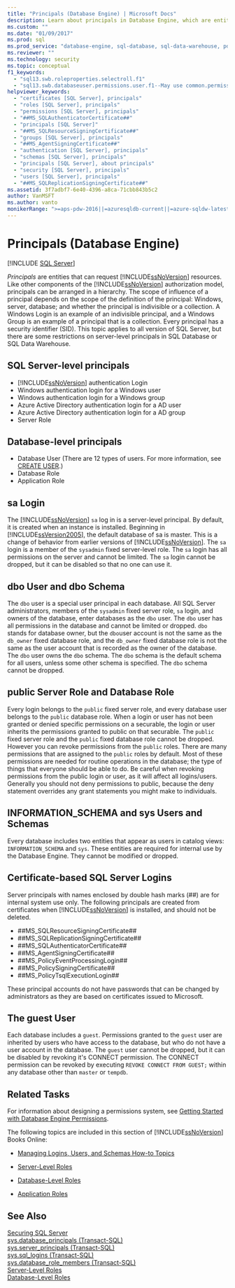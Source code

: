 ```yaml
---
title: "Principals (Database Engine) | Microsoft Docs"
description: Learn about principals in Database Engine, which are entities that can request SQL Server resources. There are SQL Server-level and database-level principals.
ms.custom: ""
ms.date: "01/09/2017"
ms.prod: sql
ms.prod_service: "database-engine, sql-database, sql-data-warehouse, pdw"
ms.reviewer: ""
ms.technology: security
ms.topic: conceptual
f1_keywords: 
  - "sql13.swb.roleproperties.selectroll.f1"
  - "sql13.swb.databaseuser.permissions.user.f1--May use common.permissions"
helpviewer_keywords: 
  - "certificates [SQL Server], principals"
  - "roles [SQL Server], principals"
  - "permissions [SQL Server], principals"
  - "##MS_SQLAuthenticatorCertificate##"
  - "principals [SQL Server]"
  - "##MS_SQLResourceSigningCertificate##"
  - "groups [SQL Server], principals"
  - "##MS_AgentSigningCertificate##"
  - "authentication [SQL Server], principals"
  - "schemas [SQL Server], principals"
  - "principals [SQL Server], about principals"
  - "security [SQL Server], principals"
  - "users [SQL Server], principals"
  - "##MS_SQLReplicationSigningCertificate##"
ms.assetid: 3f7adbf7-6e40-4396-a8ca-71cbb843b5c2
author: VanMSFT
ms.author: vanto
monikerRange: ">=aps-pdw-2016||=azuresqldb-current||=azure-sqldw-latest||>=sql-server-2016||=sqlallproducts-allversions||>=sql-server-linux-2017||=azuresqldb-mi-current"
---
```

# Principals (Database Engine)
[!INCLUDE [SQL Server](../../../includes/applies-to-version/sql-asdb-asdbmi-asdw-pdw.md)]

  *Principals* are entities that can request [!INCLUDE[ssNoVersion](../../../includes/ssnoversion-md.md)] resources. Like other components of the [!INCLUDE[ssNoVersion](../../../includes/ssnoversion-md.md)] authorization model, principals can be arranged in a hierarchy. The scope of influence of a principal depends on the scope of the definition of the principal: Windows, server, database; and whether the principal is indivisible or a collection. A Windows Login is an example of an indivisible principal, and a Windows Group is an example of a principal that is a collection. Every principal has a security identifier (SID). This topic applies to all version of SQL Server, but there are some restrictions on server-level principals in SQL Database or SQL Data Warehouse. 
  
## SQL Server-level principals  
  
- [!INCLUDE[ssNoVersion](../../../includes/ssnoversion-md.md)] authentication Login   
- Windows authentication login for a Windows user  
- Windows authentication login for a Windows group   
- Azure Active Directory authentication login for a AD user
- Azure Active Directory authentication login for a AD group
- Server Role  
  
## Database-level principals
  
- Database User (There are 12 types of users. For more information, see [CREATE USER](../../../t-sql/statements/create-user-transact-sql.md).)
- Database Role
- Application Role
  
## sa Login  
 The [!INCLUDE[ssNoVersion](../../../includes/ssnoversion-md.md)] `sa` log in is a server-level principal. By default, it is created when an instance is installed. Beginning in [!INCLUDE[ssVersion2005](../../../includes/ssversion2005-md.md)], the default database of sa is master. This is a change of behavior from earlier versions of [!INCLUDE[ssNoVersion](../../../includes/ssnoversion-md.md)]. The `sa` login is a member of the `sysadmin` fixed server-level role. The `sa` login has all permissions on the server and cannot be limited. The `sa` login cannot be dropped, but it can be disabled so that no one can use it.

## dbo User and dbo Schema

The `dbo` user is a special user principal in each database. All SQL Server administrators, members of the `sysadmin` fixed server role, `sa` login, and owners of the database, enter databases as the `dbo` user. The `dbo` user has all permissions in the database and cannot be limited or dropped. `dbo` stands for database owner, but the `dbo`user account is not the same as the `db_owner` fixed database role, and the `db_owner` fixed database role is not the same as the user account that is recorded as the owner of the database.     
The `dbo` user owns the `dbo` schema. The `dbo` schema is the default schema for all users, unless some other schema is specified.  The `dbo` schema cannot be dropped.
  
## public Server Role and Database Role  
Every login belongs to the `public` fixed server role, and every database user belongs to the `public` database role. When a login or user has not been granted or denied specific permissions on a securable, the login or user inherits the permissions granted to public on that securable. The `public` fixed server role and the `public` fixed database role cannot be dropped. However you can revoke permissions from the `public` roles. There are many permissions that are assigned to the `public` roles by default. Most of these permissions are needed for routine operations in the database; the type of things that everyone should be able to do. Be careful when revoking permissions from the public login or user, as it will affect all logins/users. Generally you should not deny permissions to public, because the deny statement overrides any grant statements you might make to individuals. 
  
## INFORMATION_SCHEMA and sys Users and Schemas 
 Every database includes two entities that appear as users in catalog views: `INFORMATION_SCHEMA` and `sys`. These entities are required for internal use by the Database Engine. They cannot be modified or dropped.  
  
## Certificate-based SQL Server Logins  
 Server principals with names enclosed by double hash marks (##) are for internal system use only. The following principals are created from certificates when [!INCLUDE[ssNoVersion](../../../includes/ssnoversion-md.md)] is installed, and should not be deleted.  
  
-   \##MS_SQLResourceSigningCertificate##    
-   \##MS_SQLReplicationSigningCertificate##    
-   \##MS_SQLAuthenticatorCertificate##    
-   \##MS_AgentSigningCertificate##   
-   \##MS_PolicyEventProcessingLogin##   
-   \##MS_PolicySigningCertificate##   
-   \##MS_PolicyTsqlExecutionLogin##   
 
 These principal accounts do not have passwords that can be changed by administrators as they are based on certificates issued to Microsoft.
  
## The guest User  
 Each database includes a `guest`. Permissions granted to the `guest` user are inherited by users who have access to the database, but who do not have a user account in the database. The `guest` user cannot be dropped, but it can be disabled by revoking it's CONNECT permission. The CONNECT permission can be revoked by executing `REVOKE CONNECT FROM GUEST;` within any database other than `master` or `tempdb`.  
  
  
## Related Tasks  
 For information about designing a permissions system, see [Getting Started with Database Engine Permissions](../../../relational-databases/security/authentication-access/getting-started-with-database-engine-permissions.md).  
  
 The following topics are included in this section of [!INCLUDE[ssNoVersion](../../../includes/ssnoversion-md.md)] Books Online:  
  
-   [Managing Logins, Users, and Schemas How-to Topics](../../../relational-databases/security/authentication-access/managing-logins-users-and-schemas-how-to-topics.md)  
  
-   [Server-Level Roles](../../../relational-databases/security/authentication-access/server-level-roles.md)  
  
-   [Database-Level Roles](../../../relational-databases/security/authentication-access/database-level-roles.md)  
  
-   [Application Roles](../../../relational-databases/security/authentication-access/application-roles.md)  
  
## See Also  
 [Securing SQL Server](../../../relational-databases/security/securing-sql-server.md)   
 [sys.database_principals &#40;Transact-SQL&#41;](../../../relational-databases/system-catalog-views/sys-database-principals-transact-sql.md)   
 [sys.server_principals &#40;Transact-SQL&#41;](../../../relational-databases/system-catalog-views/sys-server-principals-transact-sql.md)   
 [sys.sql_logins &#40;Transact-SQL&#41;](../../../relational-databases/system-catalog-views/sys-sql-logins-transact-sql.md)   
 [sys.database_role_members &#40;Transact-SQL&#41;](../../../relational-databases/system-catalog-views/sys-database-role-members-transact-sql.md)   
 [Server-Level Roles](../../../relational-databases/security/authentication-access/server-level-roles.md)   
 [Database-Level Roles](../../../relational-databases/security/authentication-access/database-level-roles.md)  
  
  
